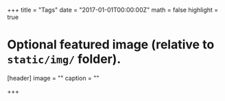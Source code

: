 +++
title = "Tags"
date = "2017-01-01T00:00:00Z"
math = false
highlight = true

# Optional featured image (relative to `static/img/` folder).
[header]
image = ""
caption = ""

+++

